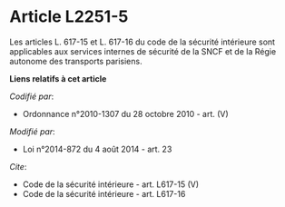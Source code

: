 # Article L2251-5

Les articles L. 617-15 et L. 617-16 du code de la sécurité intérieure sont applicables aux services internes de sécurité de
la SNCF et de la Régie autonome des transports parisiens.

**Liens relatifs à cet article**

_Codifié par_:

  - Ordonnance n°2010-1307 du 28 octobre 2010 - art. (V)

_Modifié par_:

  - Loi n°2014-872 du 4 août 2014 - art. 23

_Cite_:

  - Code de la sécurité intérieure - art. L617-15 (V)
  - Code de la sécurité intérieure - art. L617-16
